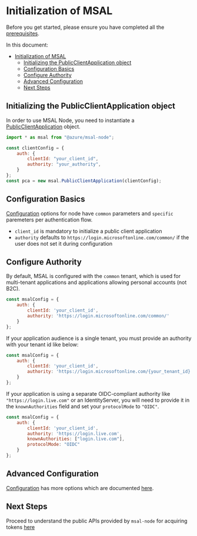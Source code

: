 # Initialization of MSAL

Before you get started, please ensure you have completed all the [prerequisites](../README.md#prerequisites).

In this document:
- [Initialization of MSAL](#initialization-of-msal)
  - [Initializing the PublicClientApplication object](#initializing-the-publicclientapplication-object)
  - [Configuration Basics](#configuration-basics)
  - [Configure Authority](#configure-authority)
  - [Advanced Configuration](#advanced-configuration)
  - [Next Steps](#next-steps)

## Initializing the PublicClientApplication object

In order to use MSAL Node, you need to instantiate a [PublicClientApplication](https://azuread.github.io/microsoft-authentication-library-for-js/ref/msal-node/classes/_src_client_publicclientapplication_.publicclientapplication.html) object.

```javascript
import * as msal from "@azure/msal-node";

const clientConfig = {
    auth: {
        clientId: "your_client_id",
        authority: "your_authority",
    }
};
const pca = new msal.PublicClientApplication(clientConfig);
```

## Configuration Basics

[Configuration](https://azuread.github.io/microsoft-authentication-library-for-js/ref/msal-node/modules/_src_config_configuration_.html#configuration) options for node have `common` parameters and `specific` paremeters per authentication flow.

- `client_id` is mandatory to initialize a public client application
- `authority` defaults to `https://login.microsoftonline.com/common/` if the user does not set it during configuration

## Configure Authority

By default, MSAL is configured with the `common` tenant, which is used for multi-tenant applications and applications allowing personal accounts (not B2C).
```javascript
const msalConfig = {
    auth: {
        clientId: 'your_client_id',
        authority: 'https://login.microsoftonline.com/common/'
    }
};
```

If your application audience is a single tenant, you must provide an authority with your tenant id like below:
```javascript
const msalConfig = {
    auth: {
        clientId: 'your_client_id',
        authority: 'https://login.microsoftonline.com/{your_tenant_id}'
    }
};
```

If your application is using a separate OIDC-compliant authority like `"https://login.live.com"` or an IdentityServer, you will need to provide it in the `knownAuthorities` field and set your `protocolMode` to `"OIDC"`.
```javascript
const msalConfig = {
    auth: {
        clientId: 'your_client_id',
        authority: 'https://login.live.com',
        knownAuthorities: ["login.live.com"],
        protocolMode: "OIDC"
    }
};
```

## Advanced Configuration
[Configuration](https://azuread.github.io/microsoft-authentication-library-for-js/ref/msal-node/modules/_src_config_configuration_.html#configuration) has more options which are documented [here](./configuration.md).

## Next Steps
Proceed to understand the public APIs provided by `msal-node` for acquiring tokens [here](../../msal-common/docs/request.md)
